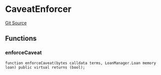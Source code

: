 # CaveatEnforcer
[Git Source](https://github.com/AstariaXYZ/starport/blob/3b5262d09059b9ae5a2377a67d883d25f8ae5aab/src/enforcers/CaveatEnforcer.sol)


## Functions
### enforceCaveat


```solidity
function enforceCaveat(bytes calldata terms, LoanManager.Loan memory loan) public virtual returns (bool);
```

